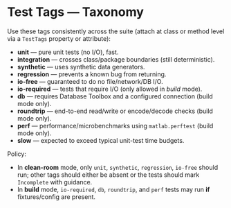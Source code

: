 # Test Tags — Taxonomy

Use these tags consistently across the suite (attach at class or method level via a `TestTags` property or attribute):

- **unit** — pure unit tests (no I/O), fast.
- **integration** — crosses class/package boundaries (still deterministic).
- **synthetic** — uses synthetic data generators.
- **regression** — prevents a known bug from returning.
- **io-free** — guaranteed to do no file/network/DB I/O.
- **io-required** — tests that require I/O (only allowed in *build* mode).
- **db** — requires Database Toolbox and a configured connection (build mode only).
- **roundtrip** — end-to-end read/write or encode/decode checks (build mode only).
- **perf** — performance/microbenchmarks using `matlab.perftest` (build mode only).
- **slow** — expected to exceed typical unit-test time budgets.

Policy:
- In **clean-room** mode, only `unit`, `synthetic`, `regression`, `io-free` should run; other tags should either be absent or the tests should mark `Incomplete` with guidance.
- In **build** mode, `io-required`, `db`, `roundtrip`, and `perf` tests may run **if** fixtures/config are present.
